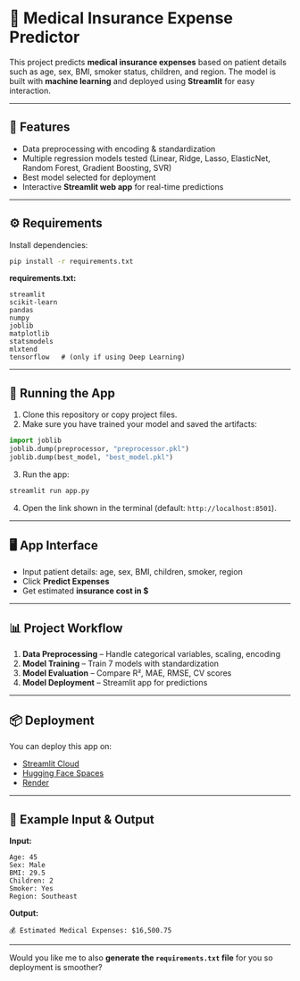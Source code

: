 # 🏥 Medical Insurance Expense Predictor

This project predicts **medical insurance expenses** based on patient details such as age, sex, BMI, smoker status, children, and region.
The model is built with **machine learning** and deployed using **Streamlit** for easy interaction.

---

## 📌 Features

* Data preprocessing with encoding & standardization
* Multiple regression models tested (Linear, Ridge, Lasso, ElasticNet, Random Forest, Gradient Boosting, SVR)
* Best model selected for deployment
* Interactive **Streamlit web app** for real-time predictions

---

## ⚙️ Requirements

Install dependencies:

```bash
pip install -r requirements.txt
```

**requirements.txt:**

```
streamlit
scikit-learn
pandas
numpy
joblib
matplotlib
statsmodels
mlxtend
tensorflow   # (only if using Deep Learning)
```

---

## 🚀 Running the App

1. Clone this repository or copy project files.
2. Make sure you have trained your model and saved the artifacts:

```python
import joblib
joblib.dump(preprocessor, "preprocessor.pkl")
joblib.dump(best_model, "best_model.pkl")
```

3. Run the app:

```bash
streamlit run app.py
```

4. Open the link shown in the terminal (default: `http://localhost:8501`).

---

## 🖥️ App Interface

* Input patient details: age, sex, BMI, children, smoker, region
* Click **Predict Expenses**
* Get estimated **insurance cost in \$**

---

## 📊 Project Workflow

1. **Data Preprocessing** – Handle categorical variables, scaling, encoding
2. **Model Training** – Train 7 models with standardization
3. **Model Evaluation** – Compare R², MAE, RMSE, CV scores
4. **Model Deployment** – Streamlit app for predictions

---

## 📦 Deployment

You can deploy this app on:

* [Streamlit Cloud](https://streamlit.io/cloud)
* [Hugging Face Spaces](https://huggingface.co/spaces)
* [Render](https://render.com)

---

## 📝 Example Input & Output

**Input:**

```
Age: 45
Sex: Male
BMI: 29.5
Children: 2
Smoker: Yes
Region: Southeast
```

**Output:**

```
💰 Estimated Medical Expenses: $16,500.75
```

---

Would you like me to also **generate the `requirements.txt` file** for you so deployment is smoother?
